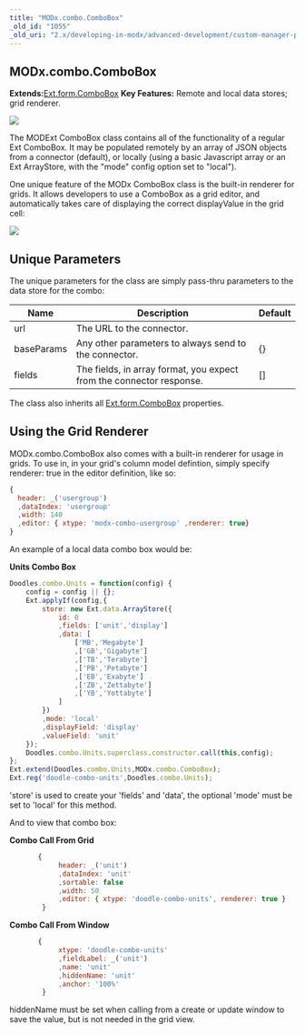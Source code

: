 ```yaml
---
title: "MODx.combo.ComboBox"
_old_id: "1055"
_old_uri: "2.x/developing-in-modx/advanced-development/custom-manager-pages/modext/modx.combo.combobox"
---
```


## MODx.combo.ComboBox

**Extends:**[Ext.form.ComboBox](http://extjs.cachefly.net/ext-3.3.0/docs/?class=Ext.form.ComboBox)
**Key Features:** Remote and local data stores; grid renderer.

![](/download/attachments/18678077/modext_combobox.png?version=1&modificationDate=1250517993000)

The MODExt ComboBox class contains all of the functionality of a regular Ext ComboBox. It may be populated remotely by an array of JSON objects from a connector (default), or locally (using a basic Javascript array or an Ext ArrayStore, with the "mode" config option set to "local").

One unique feature of the MODx ComboBox class is the built-in renderer for grids. It allows developers to use a ComboBox as a grid editor, and automatically takes care of displaying the correct displayValue in the grid cell:

![](/download/attachments/18678077/modext_combobox_grid.png?version=1&modificationDate=1250518045000)

## Unique Parameters

The unique parameters for the class are simply pass-thru parameters to the data store for the combo:

| Name       | Description                                                          | Default |
| ---------- | -------------------------------------------------------------------- | ------- |
| url        | The URL to the connector.                                            |         |
| baseParams | Any other parameters to always send to the connector.                | {}      |
| fields     | The fields, in array format, you expect from the connector response. | \[\]    |

The class also inherits all [Ext.form.ComboBox](http://extjs.cachefly.net/ext-3.3.0/docs/?class=Ext.form.ComboBox) properties.

## Using the Grid Renderer

MODx.combo.ComboBox also comes with a built-in renderer for usage in grids. To use in, in your grid's column model defintion, simply specify renderer: true in the editor definition, like so:

``` javascript
{
  header: _('usergroup')
  ,dataIndex: 'usergroup'
  ,width: 140
  ,editor: { xtype: 'modx-combo-usergroup' ,renderer: true}
}
```

An example of a local data combo box would be:

**Units Combo Box**
``` javascript
Doodles.combo.Units = function(config) {
    config = config || {};
    Ext.applyIf(config,{
        store: new Ext.data.ArrayStore({
            id: 0
            ,fields: ['unit','display']
            ,data: [
                ['MB','Megabyte']
                ,['GB','Gigabyte']
                ,['TB','Terabyte']
                ,['PB','Petabyte']
                ,['EB','Exabyte']
                ,['ZB','Zettabyte']
                ,['YB','Yottabyte']
            ]
        })
        ,mode: 'local'
        ,displayField: 'display'
        ,valueField: 'unit'
    });
    Doodles.combo.Units.superclass.constructor.call(this,config);
};
Ext.extend(Doodles.combo.Units,MODx.combo.ComboBox);
Ext.reg('doodle-combo-units',Doodles.combo.Units);
```

'store' is used to create your 'fields' and 'data', the optional 'mode' must be set to 'local' for this method.

And to view that combo box:

**Combo Call From Grid**
``` javascript
       {
            header: _('unit')
            ,dataIndex: 'unit'
            ,sortable: false
            ,width: 50
            ,editor: { xtype: 'doodle-combo-units', renderer: true }
        }
```

**Combo Call From Window**
``` javascript
       {
            xtype: 'doodle-combo-units'
            ,fieldLabel: _('unit')
            ,name: 'unit'
            ,hiddenName: 'unit'
            ,anchor: '100%'
        }
```

hiddenName must be set when calling from a create or update window to save the value, but is not needed in the grid view.